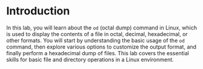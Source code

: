 # Introduction

In this lab, you will learn about the `od` (octal dump) command in Linux, which is used to display the contents of a file in octal, decimal, hexadecimal, or other formats. You will start by understanding the basic usage of the `od` command, then explore various options to customize the output format, and finally perform a hexadecimal dump of files. This lab covers the essential skills for basic file and directory operations in a Linux environment.
